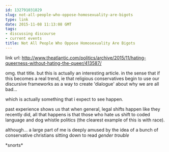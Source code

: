 ```yaml
---
id: 132791031829
slug: not-all-people-who-oppose-homosexuality-are-bigots
type: link
date: 2015-11-08 11:13:08 GMT
tags:
- discussing discourse
- current events
title: Not All People Who Oppose Homosexuality Are Bigots
---
```

link url: http://www.theatlantic.com/politics/archive/2015/11/hating-queerness-without-hating-the-queer/413587/

omg. that title. but this is actually an interesting article. in the sense that if this becomes a real trend, ie that religious conservatives begin to use our discursive frameworks as a way to create 'dialogue' about why we are all bad...

which is actually something that i expect to see happen.

past experience shows us that when general, legal shifts happen like they recently did, all that happens is that those who hate us shift to coded language and dog whistle politics (the clearest example of this is with race).

although... a large part of me is deeply amused by the idea of a bunch of conservative christians sitting down to read _gender trouble_

\*snorts\*